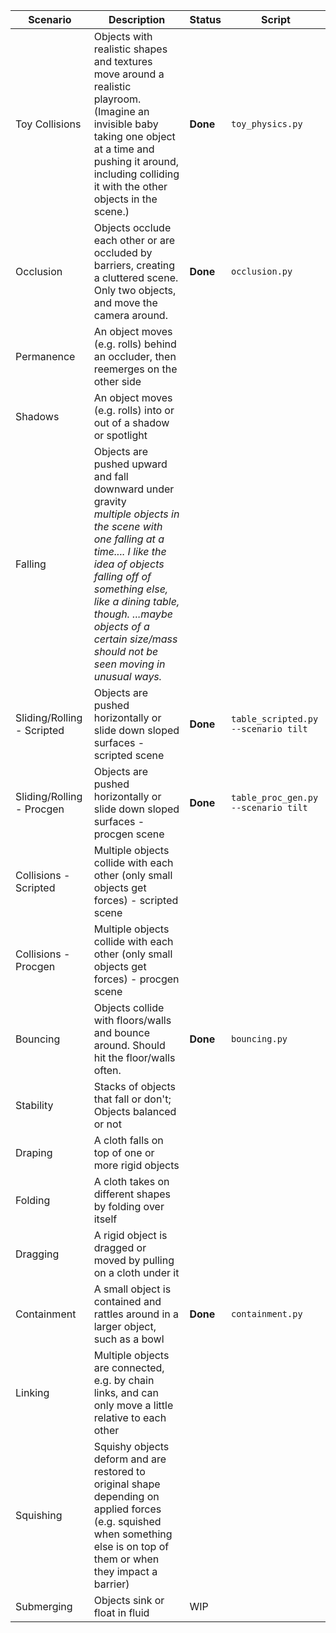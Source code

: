 | Scenario                   | Description                                                  | Status   | Script                              |
| -------------------------- | ------------------------------------------------------------ | -------- | ----------------------------------- |
| Toy Collisions             | Objects with realistic shapes and textures move around a realistic playroom. (Imagine an invisible baby taking one object at a time and pushing it around, including colliding it with the other objects in the scene.) | **Done** | `toy_physics.py`                    |
| Occlusion                  | Objects occlude each other or are occluded by barriers, creating a cluttered scene.<br />Only two objects, and move the camera around. | **Done** | `occlusion.py`                      |
| Permanence                 | An object moves (e.g. rolls) behind an occluder, then reemerges on the other side |          |                                     |
| Shadows                    | An object moves (e.g. rolls) into or out of a shadow or spotlight |          |                                     |
| Falling                    | Objects are pushed upward and fall downward under gravity<br>*multiple objects in the scene with one falling at a time.... I like the idea of objects falling off of something else, like a dining table, though. ...maybe objects of a certain size/mass should not be seen moving in unusual ways.* |          |                                     |
| Sliding/Rolling - Scripted | Objects are pushed horizontally or slide down sloped surfaces - scripted scene | **Done** | `table_scripted.py --scenario tilt` |
| Sliding/Rolling - Procgen  | Objects are pushed horizontally or slide down sloped surfaces - procgen scene | **Done** | `table_proc_gen.py --scenario tilt` |
| Collisions - Scripted      | Multiple objects collide with each other (only small objects get forces) - scripted scene |          |                                     |
| Collisions - Procgen       | Multiple objects collide with each other (only small objects get forces) - procgen scene |          |                                     |
| Bouncing                   | Objects collide with floors/walls and bounce around. Should hit the floor/walls often. | **Done** | `bouncing.py`                       |
| Stability                  | Stacks of objects that fall or don't; Objects balanced or not |          |                                     |
| Draping                    | A cloth falls on top of one or more rigid objects            |          |                                     |
| Folding                    | A cloth takes on different shapes by folding over itself     |          |                                     |
| Dragging                   | A rigid object is dragged or moved by pulling on a cloth under it |          |                                     |
| Containment                | A small object is contained and rattles around in a larger object, such as a bowl | **Done** | `containment.py`                    |
| Linking                    | Multiple objects are connected, e.g. by chain links, and can only move a little relative to each other |          |                                     |
| Squishing                  | Squishy objects deform and are restored to original shape depending on applied forces (e.g. squished when something else is on top of them or when they impact a barrier) |          |                                     |
| Submerging                 | Objects sink or float in fluid                               | WIP      |                                     |

